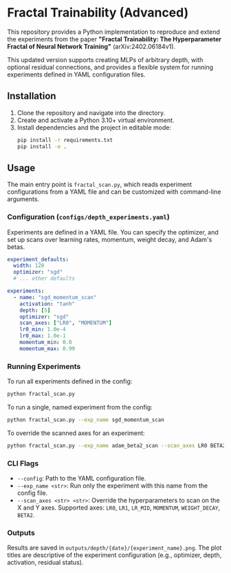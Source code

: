 # Fractal Trainability (Advanced)

This repository provides a Python implementation to reproduce and extend the experiments from the paper **"Fractal Trainability: The Hyperparameter Fractal of Neural Network Training"** (arXiv:2402.06184v1).

This updated version supports creating MLPs of arbitrary depth, with optional residual connections, and provides a flexible system for running experiments defined in YAML configuration files.

## Installation

1.  Clone the repository and navigate into the directory.
2.  Create and activate a Python 3.10+ virtual environment.
3.  Install dependencies and the project in editable mode:
    ```bash
    pip install -r requirements.txt
    pip install -e .
    ```

## Usage

The main entry point is `fractal_scan.py`, which reads experiment configurations from a YAML file and can be customized with command-line arguments.

### Configuration (`configs/depth_experiments.yaml`)

Experiments are defined in a YAML file. You can specify the optimizer, and set up scans over learning rates, momentum, weight decay, and Adam's betas.

```yaml
experiment_defaults:
  width: 128
  optimizer: "sgd"
  # ... other defaults

experiments:
  - name: "sgd_momentum_scan"
    activation: "tanh"
    depth: [5]
    optimizer: "sgd"
    scan_axes: ["LR0", "MOMENTUM"]
    lr0_min: 1.0e-4
    lr0_max: 1.0e-1
    momentum_min: 0.0
    momentum_max: 0.99
```

### Running Experiments

To run all experiments defined in the config:

```bash
python fractal_scan.py
```

To run a single, named experiment from the config:

```bash
python fractal_scan.py --exp_name sgd_momentum_scan
```

To override the scanned axes for an experiment:

```bash
python fractal_scan.py --exp_name adam_beta2_scan --scan_axes LR0 BETA2
```

### CLI Flags

-   `--config`: Path to the YAML configuration file.
-   `--exp_name <str>`: Run only the experiment with this name from the config file.
-   `--scan_axes <str> <str>`: Override the hyperparameters to scan on the X and Y axes.
    Supported axes: `LR0`, `LR1`, `LR_MID`, `MOMENTUM`, `WEIGHT_DECAY`, `BETA2`.

### Outputs

Results are saved in `outputs/depth/{date}/{experiment_name}.png`.
The plot titles are descriptive of the experiment configuration (e.g., optimizer, depth, activation, residual status).
